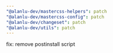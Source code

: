 ```yaml
---
"@alanlu-dev/mastercss-helpers": patch
"@alanlu-dev/mastercss-config": patch
"@alanlu-dev/changeset": patch
"@alanlu-dev/utils": patch
---
```


fix: remove postinstall script
